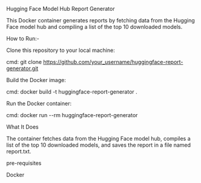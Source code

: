 Hugging Face Model Hub Report Generator

This Docker container generates reports by fetching data from the Hugging Face model hub and compiling a list of the top 10 downloaded models.

How to Run:- 

 Clone this repository to your local machine:
 
 cmd: git clone https://github.com/your_username/huggingface-report-generator.git
 
 Build the Docker image:
 
 cmd: docker build -t huggingface-report-generator .
 
 Run the Docker container:
 
 cmd: docker run --rm huggingface-report-generator
 
What It Does

 The container fetches data from the Hugging Face model hub, compiles a list of the top 10 downloaded models, and saves the report in a file named report.txt.

pre-requisites

  Docker
